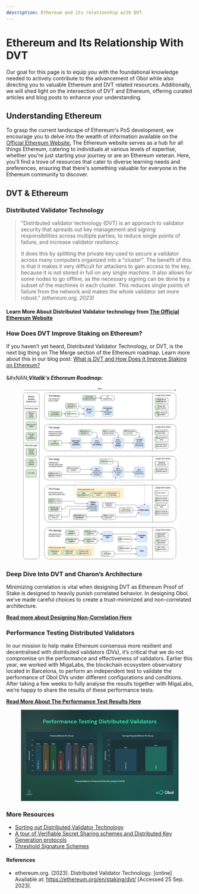 ```yaml
---
description: Ethereum and its relationship with DVT
---
```


# Ethereum and Its Relationship With DVT

Our goal for this page is to equip you with the foundational knowledge needed to actively contribute to the advancement of Obol while also directing you to valuable Ethereum and DVT related resources. Additionally, we will shed light on the intersection of DVT and Ethereum, offering curated articles and blog posts to enhance your understanding.

## **Understanding Ethereum**

To grasp the current landscape of Ethereum's PoS development, we encourage you to delve into the wealth of information available on the [Official Ethereum Website.](https://ethereum.org/en/learn/) The Ethereum website serves as a hub for all things Ethereum, catering to individuals at various levels of expertise, whether you're just starting your journey or are an Ethereum veteran. Here, you'll find a trove of resources that cater to diverse learning needs and preferences, ensuring that there's something valuable for everyone in the Ethereum community to discover.

## **DVT & Ethereum**

### Distributed Validator Technology

> "Distributed validator technology (DVT) is an approach to validator security that spreads out key management and signing responsibilities across multiple parties, to reduce single points of failure, and increase validator resiliency.
>
> It does this by splitting the private key used to secure a validator across many computers organized into a "cluster". The benefit of this is that it makes it very difficult for attackers to gain access to the key, because it is not stored in full on any single machine. It also allows for some nodes to go offline, as the necessary signing can be done by a subset of the machines in each cluster. This reduces single points of failure from the network and makes the whole validator set more robust." _(ethereum.org, 2023)_

#### Learn More About Distributed Validator technology from [The Official Ethereum Website](https://ethereum.org/en/staking/dvt/)

### How Does DVT Improve Staking on Ethereum?

If you haven’t yet heard, Distributed Validator Technology, or DVT, is the next big thing on The Merge section of the Ethereum roadmap. Learn more about this in our blog post: [What is DVT and How Does It Improve Staking on Ethereum?](https://blog.obol.tech/what-is-dvt-and-how-does-it-improve-staking-on-ethereum/)\
\
\&#xNAN;_**Vitalik's Ethereum Roadmap:**_

<figure><img src="../../.gitbook/assets/image (84).png" alt=""><figcaption></figcaption></figure>

### Deep Dive Into DVT and Charon’s Architecture

Minimizing correlation is vital when designing DVT as Ethereum Proof of Stake is designed to heavily punish correlated behavior. In designing Obol, we’ve made careful choices to create a trust-minimized and non-correlated architecture.

[**Read more about Designing Non-Correlation Here**](https://blog.obol.tech/deep-dive-into-dvt-and-charons-architecture/)

### Performance Testing Distributed Validators

In our mission to help make Ethereum consensus more resilient and decentralised with distributed validators (DVs), it’s critical that we do not compromise on the performance and effectiveness of validators. Earlier this year, we worked with MigaLabs, the blockchain ecosystem observatory located in Barcelona, to perform an independent test to validate the performance of Obol DVs under different configurations and conditions. After taking a few weeks to fully analyse the results together with MigaLabs, we’re happy to share the results of these performance tests.

[**Read More About The Performance Test Results Here**](https://blog.obol.tech/performance-testing-distributed-validators/)

<figure><img src="../../.gitbook/assets/image (24).png" alt=""><figcaption></figcaption></figure>

### More Resources

* [Sorting out Distributed Validator Technology](https://medium.com/nethermind-eth/sorting-out-distributed-validator-technology-a6f8ca1bbce3)
* [A tour of Verifiable Secret Sharing schemes and Distributed Key Generation protocols](https://medium.com/nethermind-eth/a-tour-of-verifiable-secret-sharing-schemes-and-distributed-key-generation-protocols-3c814e0d47e1)
* [Threshold Signature Schemes](https://medium.com/nethermind-eth/threshold-signature-schemes-36f40bc42aca)

#### References

* ethereum.org. (2023). Distributed Validator Technology. \[online] Available at: https://ethereum.org/en/staking/dvt/ \[Accessed 25 Sep. 2023].
